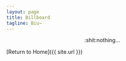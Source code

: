```yaml
---
layout: page
title: Billboard
tagline: Biu~
---
```


<div style="text-align:center">:shit:nothing...</div>

[Return to Home]({{ site.url }})
